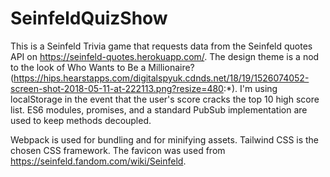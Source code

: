 # SeinfeldQuizShow

This is a Seinfeld Trivia game that requests data from the Seinfeld quotes API on https://seinfeld-quotes.herokuapp.com/. The design theme is a nod to the look of Who Wants to Be a Millionaire? (https://hips.hearstapps.com/digitalspyuk.cdnds.net/18/19/1526074052-screen-shot-2018-05-11-at-222113.png?resize=480:*). I'm using localStorage in the event that the user's score cracks the top 10 high score list. ES6 modules, promises, and a standard PubSub implementation are used to keep methods decoupled.

Webpack is used for bundling and for minifying assets. Tailwind CSS is the chosen CSS framework. The favicon was used from https://seinfeld.fandom.com/wiki/Seinfeld.
